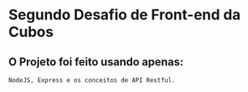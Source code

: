 # Segundo Desafio de Front-end da Cubos

## O Projeto foi feito usando apenas:

```
NodeJS, Express e os conceitos de API Restful.
```
